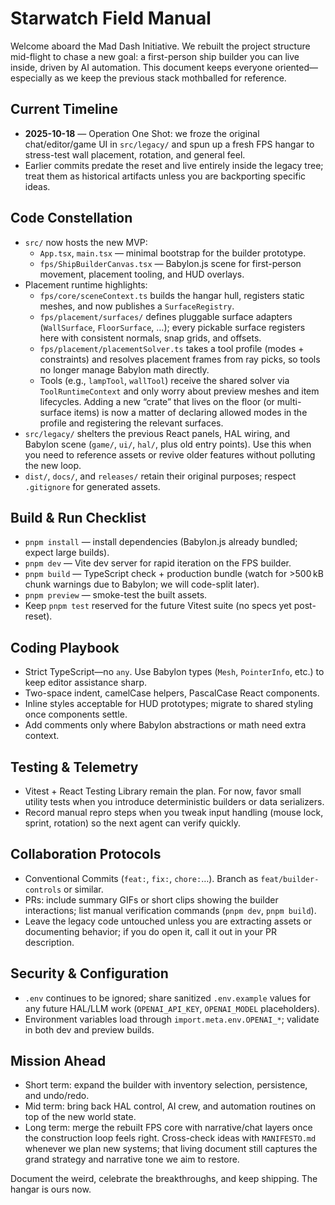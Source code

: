 # Starwatch Field Manual

Welcome aboard the Mad Dash Initiative. We rebuilt the project structure mid-flight to chase a new goal: a first-person ship builder you can live inside, driven by AI automation. This document keeps everyone oriented—especially as we keep the previous stack mothballed for reference.

## Current Timeline
- **2025-10-18** — Operation One Shot: we froze the original chat/editor/game UI in `src/legacy/` and spun up a fresh FPS hangar to stress-test wall placement, rotation, and general feel.
- Earlier commits predate the reset and live entirely inside the legacy tree; treat them as historical artifacts unless you are backporting specific ideas.

## Code Constellation
- `src/` now hosts the new MVP:
  - `App.tsx`, `main.tsx` — minimal bootstrap for the builder prototype.
  - `fps/ShipBuilderCanvas.tsx` — Babylon.js scene for first-person movement, placement tooling, and HUD overlays.
- Placement runtime highlights:
  - `fps/core/sceneContext.ts` builds the hangar hull, registers static meshes, and now publishes a `SurfaceRegistry`.
  - `fps/placement/surfaces/` defines pluggable surface adapters (`WallSurface`, `FloorSurface`, …); every pickable surface registers here with consistent normals, snap grids, and offsets.
  - `fps/placement/placementSolver.ts` takes a tool profile (modes + constraints) and resolves placement frames from ray picks, so tools no longer manage Babylon math directly.
  - Tools (e.g., `lampTool`, `wallTool`) receive the shared solver via `ToolRuntimeContext` and only worry about preview meshes and item lifecycles. Adding a new “crate” that lives on the floor (or multi-surface items) is now a matter of declaring allowed modes in the profile and registering the relevant surfaces.
- `src/legacy/` shelters the previous React panels, HAL wiring, and Babylon scene (`game/`, `ui/`, `hal/`, plus old entry points). Use this when you need to reference assets or revive older features without polluting the new loop.
- `dist/`, `docs/`, and `releases/` retain their original purposes; respect `.gitignore` for generated assets.

## Build & Run Checklist
- `pnpm install` — install dependencies (Babylon.js already bundled; expect large builds).
- `pnpm dev` — Vite dev server for rapid iteration on the FPS builder.
- `pnpm build` — TypeScript check + production bundle (watch for >500 kB chunk warnings due to Babylon; we will code-split later).
- `pnpm preview` — smoke-test the built assets.
- Keep `pnpm test` reserved for the future Vitest suite (no specs yet post-reset).

## Coding Playbook
- Strict TypeScript—no `any`. Use Babylon types (`Mesh`, `PointerInfo`, etc.) to keep editor assistance sharp.
- Two-space indent, camelCase helpers, PascalCase React components.
- Inline styles acceptable for HUD prototypes; migrate to shared styling once components settle.
- Add comments only where Babylon abstractions or math need extra context.

## Testing & Telemetry
- Vitest + React Testing Library remain the plan. For now, favor small utility tests when you introduce deterministic builders or data serializers.
- Record manual repro steps when you tweak input handling (mouse lock, sprint, rotation) so the next agent can verify quickly.

## Collaboration Protocols
- Conventional Commits (`feat:`, `fix:`, `chore:`…). Branch as `feat/builder-controls` or similar.
- PRs: include summary GIFs or short clips showing the builder interactions; list manual verification commands (`pnpm dev`, `pnpm build`).
- Leave the legacy code untouched unless you are extracting assets or documenting behavior; if you do open it, call it out in your PR description.

## Security & Configuration
- `.env` continues to be ignored; share sanitized `.env.example` values for any future HAL/LLM work (`OPENAI_API_KEY`, `OPENAI_MODEL` placeholders).
- Environment variables load through `import.meta.env.OPENAI_*`; validate in both dev and preview builds.

## Mission Ahead
- Short term: expand the builder with inventory selection, persistence, and undo/redo.
- Mid term: bring back HAL control, AI crew, and automation routines on top of the new world state.
- Long term: merge the rebuilt FPS core with narrative/chat layers once the construction loop feels right. Cross-check ideas with `MANIFESTO.md` whenever we plan new systems; that living document still captures the grand strategy and narrative tone we aim to restore.

Document the weird, celebrate the breakthroughs, and keep shipping. The hangar is ours now.

